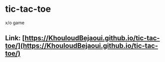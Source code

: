# tic-tac-toe
x/o game
## Link: [https://KhouloudBejaoui.github.io/tic-tac-toe/](https://KhouloudBejaoui.github.io/tic-tac-toe/)
